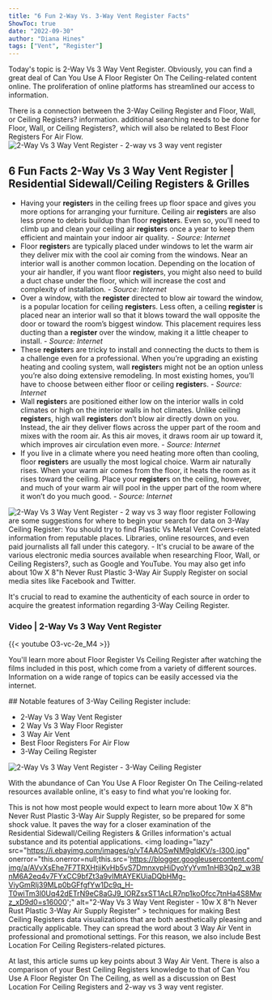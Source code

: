 ```yaml
---
title: "6 Fun 2-Way Vs. 3-Way Vent Register Facts"
ShowToc: true 
date: "2022-09-30"
author: "Diana Hines" 
tags: ["Vent", "Register"]
---
```


	
Today's topic is 2-Way Vs 3 Way Vent Register. Obviously, you can find a great deal of Can You Use A Floor Register On The Ceiling-related content online. The proliferation of online platforms has streamlined our access to information.

There is a connection between the 3-Way Ceiling Register and Floor, Wall, or Ceiling Registers? information. additional searching needs to be done for Floor, Wall, or Ceiling Registers?, which will also be related to Best Floor Registers For Air Flow.
<img loading="lazy" src="https://cdn11.bigcommerce.com/s-qvm20/images/stencil/1280x1280/products/919/60186/P441-PVC-DWV-Drain-Waste-Vent-Straight-Vent-Tee__19763.1528900568.jpg?c=2" onerror="this.onerror=null;this.src='https://blogger.googleusercontent.com/img/a/AVvXsEhe7F7TRXHtjiKvHb5vS7DmnxvpHiDyoYyYvm1nHB3Qp2_w3BnM6A2eq4v7FYxCC9bfZt3a9vIMtAYEKUiaDQbHMg-ViyGmRIj39MLp0bGFfgfYw1Dc9q_H-T0wiTm3l0Uq42dETrN9eC8aGJ9_IORZsxST1AcLR7np1koOfcc7tnHa4S8Mwz_xD9d0=s16000';" alt="2-Way Vs 3 Way Vent Register - 2-way vs 3 way vent register" >

## 6 Fun Facts 2-Way Vs 3 Way Vent Register | Residential Sidewall/Ceiling Registers & Grilles
-   Having your **register**s in the ceiling frees up floor space and gives you more options for arranging your furniture. Ceiling air **register**s are also less prone to debris buildup than floor **register**s. Even so, you’ll need to climb up and clean your ceiling air **register**s once a year to keep them efficient and maintain your indoor air quality. - <cite>Source: Internet</cite>
-   Floor **register**s are typically placed under windows to let the warm air they deliver mix with the cool air coming from the windows. Near an interior wall is another common location. Depending on the location of your air handler, if you want floor **register**s, you might also need to build a duct chase under the floor, which will increase the cost and complexity of installation. - <cite>Source: Internet</cite>
-   Over a window, with the **register** directed to blow air toward the window, is a popular location for ceiling **register**s. Less often, a ceiling **register** is placed near an interior wall so that it blows toward the wall opposite the door or toward the room’s biggest window. This placement requires less ducting than a **register** over the window, making it a little cheaper to install. - <cite>Source: Internet</cite>
-   These **register**s are tricky to install and connecting the ducts to them is a challenge even for a professional. When you’re upgrading an existing heating and cooling system, wall **register**s might not be an option unless you’re also doing extensive remodeling. In most existing homes, you’ll have to choose between either floor or ceiling **register**s. - <cite>Source: Internet</cite>
-   Wall **register**s are positioned either low on the interior walls in cold climates or high on the interior walls in hot climates. Unlike ceiling **register**s, high wall **register**s don’t blow air directly down on you. Instead, the air they deliver flows across the upper part of the room and mixes with the room air. As this air moves, it draws room air up toward it, which improves air circulation even more. - <cite>Source: Internet</cite>
-   If you live in a climate where you need heating more often than cooling, floor **register**s are usually the most logical choice. Warm air naturally rises. When your warm air comes from the floor, it heats the room as it rises toward the ceiling. Place your **register**s on the ceiling, however, and much of your warm air will pool in the upper part of the room where it won’t do you much good. - <cite>Source: Internet</cite>


<img loading="lazy" src="https://lh6.googleusercontent.com/-WYl9Sapx0TA/VMmctyx5dTI/AAAAAAAAFEU/RQR9KiW-P2M/s640/IMG_0537.JPG" onerror="this.onerror=null;this.src='https://blogger.googleusercontent.com/img/a/AVvXsEhe7F7TRXHtjiKvHb5vS7DmnxvpHiDyoYyYvm1nHB3Qp2_w3BnM6A2eq4v7FYxCC9bfZt3a9vIMtAYEKUiaDQbHMg-ViyGmRIj39MLp0bGFfgfYw1Dc9q_H-T0wiTm3l0Uq42dETrN9eC8aGJ9_IORZsxST1AcLR7np1koOfcc7tnHa4S8Mwz_xD9d0=s16000';" alt="2-Way Vs 3 Way Vent Register - 2 way vs 3 way floor register" >
Following are some suggestions for where to begin your search for data on 3-Way Ceiling Register:
You should try to find Plastic Vs Metal Vent Covers-related information from reputable places. Libraries, online resources, and even paid journalists all fall under this category.
- It's crucial to be aware of the various electronic media sources available when researching Floor, Wall, or Ceiling Registers?, such as Google and YouTube. You may also get info about 10w X 8"h Never Rust Plastic 3-Way Air Supply Register on social media sites like Facebook and Twitter.

It's crucial to read to examine the authenticity of each source in order to acquire the greatest information regarding 3-Way Ceiling Register.

### Video | 2-Way Vs 3 Way Vent Register
{{< youtube O3-vc-2e_M4 >}} 

You'll learn more about Floor Register Vs Ceiling Register after watching the films included in this post, which come from a variety of different sources. Information on a wide range of topics can be easily accessed via the internet.
<script async="async" data-cfasync="false" src="//normallydemandedalter.com/fe63df3c5408708b15d8dc3d9b206b31/invoke.js"></script>
<div id="container-fe63df3c5408708b15d8dc3d9b206b31"></div>
## Notable features of 3-Way Ceiling Register include:

- 2-Way Vs 3 Way Vent Register
- 2 Way Vs 3 Way Floor Register
- 3 Way Air Vent
- Best Floor Registers For Air Flow
- 3-Way Ceiling Register

 <img loading="lazy" src="https://sc02.alicdn.com/kf/UTB8Hj3aIVfFXKJk43Otq6xIPFXat/230053458/UTB8Hj3aIVfFXKJk43Otq6xIPFXat.jpg" onerror="this.onerror=null;this.src='https://blogger.googleusercontent.com/img/a/AVvXsEhe7F7TRXHtjiKvHb5vS7DmnxvpHiDyoYyYvm1nHB3Qp2_w3BnM6A2eq4v7FYxCC9bfZt3a9vIMtAYEKUiaDQbHMg-ViyGmRIj39MLp0bGFfgfYw1Dc9q_H-T0wiTm3l0Uq42dETrN9eC8aGJ9_IORZsxST1AcLR7np1koOfcc7tnHa4S8Mwz_xD9d0=s16000';" alt="2-Way Vs 3 Way Vent Register - 3-Way Ceiling Register" >

With the abundance of Can You Use A Floor Register On The Ceiling-related resources available online, it's easy to find what you're looking for.

This is not how most people would expect to learn more about 10w X 8"h Never Rust Plastic 3-Way Air Supply Register, so be prepared for some shock value. It paves the way for a closer examination of the Residential Sidewall/Ceiling Registers & Grilles information's actual substance and its potential applications.
<img loading="lazy" src="https://i.ebayimg.com/images/g/vT4AAOSwNM9gIdKV/s-l300.jpg" onerror="this.onerror=null;this.src='https://blogger.googleusercontent.com/img/a/AVvXsEhe7F7TRXHtjiKvHb5vS7DmnxvpHiDyoYyYvm1nHB3Qp2_w3BnM6A2eq4v7FYxCC9bfZt3a9vIMtAYEKUiaDQbHMg-ViyGmRIj39MLp0bGFfgfYw1Dc9q_H-T0wiTm3l0Uq42dETrN9eC8aGJ9_IORZsxST1AcLR7np1koOfcc7tnHa4S8Mwz_xD9d0=s16000';" alt="2-Way Vs 3 Way Vent Register - 10w X 8"h Never Rust Plastic 3-Way Air Supply Register" >
techniques for making Best Ceiling Registers data visualizations that are both aesthetically pleasing and practically applicable. They can spread the word about 3 Way Air Vent in professional and promotional settings. For this reason, we also include Best Location For Ceiling Registers-related pictures.

At last, this article sums up key points about 3 Way Air Vent. There is also a comparison of your Best Ceiling Registers knowledge to that of Can You Use A Floor Register On The Ceiling, as well as a discussion on Best Location For Ceiling Registers and 2-way vs 3 way vent register.
	
	

